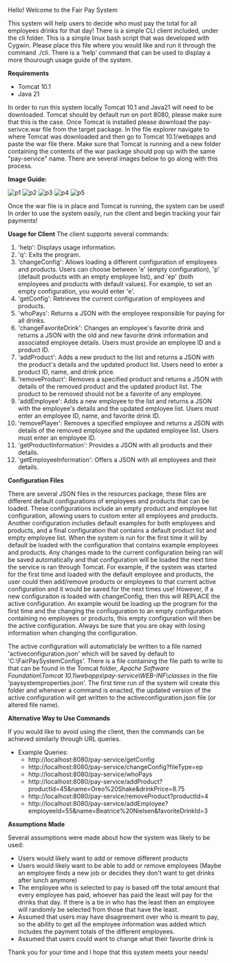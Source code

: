 Hello! Welcome to the Fair Pay System

This system will help users to decide who must pay the total for all employees drinks for that day!
There is a simple CLI client included, under the cli folder. This is a simple linux bash script that was developed with Cygwin.
Please place this file where you would like and run it through the command ./cli.
There is a 'help' command that can be used to display a more thourough usage guide of the system.

**Requirements**
- Tomcat 10.1
- Java 21

In order to run this system locally Tomcat 10.1 and Java21 will need to be downloaded. Tomcat should by default run on port 8080, please make sure that this is the case.
Once Tomcat is installed please download the pay-serivce.war file from the target package. In the file explorer navigate to where Tomcat was downloaded and then 
go to Tomcat 10.1/webapps and paste the war file there. Make sure that Tomcat is running and a new folder containing the contents of the war package should pop up with the 
same "pay-service" name. There are several images below to go along with this process.


**Image Guide:**

![p1](https://github.com/Nielsenos/bertramlabscodechallenge/assets/142841842/1c35df4e-bc70-433a-95e2-3a0aa1ee0ef9)
![p2](https://github.com/Nielsenos/bertramlabscodechallenge/assets/142841842/11723934-afc3-4b8b-a054-32da60b4184f)
![p3](https://github.com/Nielsenos/bertramlabscodechallenge/assets/142841842/daf94087-4d21-49d6-9570-209183610588)
![p4](https://github.com/Nielsenos/bertramlabscodechallenge/assets/142841842/4e100c7f-cb4c-4818-b924-40cf0358d812)
![p5](https://github.com/Nielsenos/bertramlabscodechallenge/assets/142841842/109c354f-2f5c-45ce-8ac7-6825c5b0a3f7)

Once the war file is in place and Tomcat is running, the system can be used! In order to use the system easily, run the client and begin tracking your fair payments! 

**Usage for Client**
The client supports several commands:

1) 'help': Displays usage information.
1) 'q': Exits the program.
1) 'changeConfig': Allows loading a different configuration of employees and products. Users can choose between 'e' (empty configuration), 'p' (default products with an empty employee list), and 'ep' (both employees and products with default values). For example, to set an empty configuration, you would enter 'e'.
1) 'getConfig': Retrieves the current configuration of employees and products.
1) 'whoPays': Returns a JSON with the employee responsible for paying for all drinks.
1) 'changeFavoriteDrink': Changes an employee's favorite drink and returns a JSON with the old and new favorite drink information and associated employee details. Users must provide an employee ID and a product ID.
1) 'addProduct': Adds a new product to the list and returns a JSON with the product's details and the updated product list. Users need to enter a product ID, name, and drink price.
1) 'removeProduct': Removes a specified product and returns a JSON with details of the removed product and the updated product list. The product to be removed should not be a favorite of any employee.
1) 'addEmployee': Adds a new employee to the list and returns a JSON with the employee's details and the updated employee list. Users must enter an employee ID, name, and favorite drink ID.
1) 'removePlayer': Removes a specified employee and returns a JSON with details of the removed employee and the updated employee list. Users must enter an employee ID.
1) 'getProductInformation': Provides a JSON with all products and their details.
1) 'getEmployeeInformation': Offers a JSON with all employees and their details.

**Configuration Files**

There are several JSON files in the resources package, these files are different default configurations of employees and products that can be loaded.
These configurations include an empty product and employee list configuration, allowing users to custom enter all employees and products. Another configuration
includes default examples for both employees and products, and a final configuration that contains a default product list and empty employee list. 
When the system is run for the first time it will by default be loaded with the configuration that contains example employees and products. Any changes made to the current
configuration being ran will be saved automatically and that configuration will be loaded the next time the service is ran through Tomcat. For example, if the system was started for 
the first time and loaded with the default employee and products, the user could then add/remove products or employees to that current active configuration and it would be saved for
the next times use! However, if a new configuraiton is loaded with changeConfig, then this will REPLACE the active configuration. An example would be loading up the program for the first 
time and the changing the confiuguration to an empty configuration containing no employees or products, this empty configuration will then be the active configuration. Always be sure that 
you are okay with losing information when changing the configuration.  

The active configuration will automaticlaly be written to a file named 'activeconfiguration.json' which will be saved by default to 'C:\FairPaySystemConfigs'. There is a file containing the file path to write to that can be found in the Tomcat folder, *Apache Software Foundation\Tomcat 10.1\webapps\pay-service\WEB-INF\classes* in the file 'paysystemproperties.json'. The first time run of the system will create this folder and whenever a command is enacted, the updated version of the active configuration will get written to the activeconfiguration.json file (or altered file name).

**Alternative Way to Use Commands**

If you would like to avoid using the client, then the commands can be achieved similarly through URL queries. 
- Example Queries:
  - http://localhost:8080/pay-service/getConfig
  - http://localhost:8080/pay-service/changeConfig?fileType=ep
  - http://localhost:8080/pay-service/whoPays
  - http://localhost:8080/pay-service/addProduct?productId=45&name=Oreo%20Shake&drinkPrice=8.75
  - http://localhost:8080/pay-service/removeProduct?productId=4
  - http://localhost:8080/pay-service/addEmployee?employeeId=55&name=Beatrice%20Nielsen&favoriteDrinkId=3


**Assumptions Made**

Several assumptions were made about how the system was likely to be used:

- Users would likely want to add or remove different products
- Users would likely want to be able to add or remove employees (Maybe an employee finds a new job or decides they don't want to get drinks after lunch anymore)
- The employee who is selected to pay is based off the total amount that every employee has paid, whoever has paid the least will pay for the drinks that day. If there is a tie in who has  the least then an employee will randomly be selected from those that have  the least.
- Assumed that users may have disagreement over who is meant to pay, so the ability to get all the employee information was added which includes the payment totals of the different employees.
- Assumed that users could want to change what their favorite drink is


Thank you for your time and I hope that this system meets your needs!
